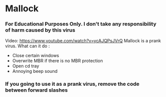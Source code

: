 # Mallock
### For Educational Purposes Only. I don't take any responsibility of harm caused by this virus
Video: https://www.youtube.com/watch?v=ycAJQPsJVrQ
Mallock is a prank virus.
What can it do :
- Close certain windows
- Overwrite MBR if there is no MBR protection
- Open cd tray
- Annoying beep sound
### If you going to use it as a prank virus, remove the code between forward slashes
